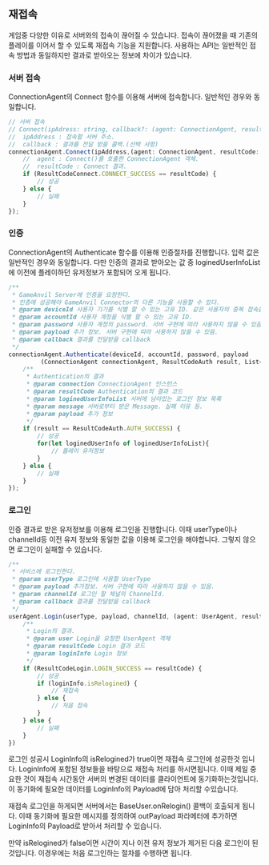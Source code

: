 ## 재접속

게임중 다양한 이유로 서버와의 접속이 끊어질 수 있습니다. 접속이 끊어졌을 때 기존의 플레이를 이어서 할 수 있도록 재접속 기능을 지원합니다. 사용하는 API는 일반적인 접속 방법과 동일하지만 결과로 받아오는 정보에 차이가 있습니다. 

### 서버 접속

ConnectionAgent의 Connect 함수를 이용해 서버에 접속합니다. 일반적인 경우와 동일합니다. 

```typescript
// 서버 접속
// Connect(ipAdress: string, callback?: (agent: ConnectionAgent, resultCode: ResultCodeConnect) => void): void;
//  ipAddress : 접속할 서버 주소. 
//  callback : 결과를 전달 받을 콜백.(선택 사항)
connectionAgent.Connect(ipAddress,(agent: ConnectionAgent, resultCode: ResultCodeConnect) => {
    //  agent : Connect()를 호출한 ConnectionAgent 객체.
	//  resultCode : Connect 결과.
    if (ResultCodeConnect.CONNECT_SUCCESS == resultCode) {
        // 성공
    } else {
        // 실패
    }
});
```

### 인증

ConnectionAgent의 Authenticate 함수를 이용해 인증절차를 진행합니다. 입력 값은 일반적인 경우와 동일합니다. 다만 인증의 결과로 받아오는 값 중 loginedUserInfoList에 이전에 플레이하던 유저정보가 포함되어 오게 됩니다. 

```typescript
/**
 * GameAnvil Server에 인증을 요청한다.
 * 인증에 성공해야 GameAnvil Connector의 다른 기능을 사용할 수 있다.
 * @param deviceId 사용자 기기를 식별 할 수 있는 고유 ID. 같은 사용자의 중복 접속을 체크하는데 사용된다. 서버 구현에 따라 사용하지 않을 수 있음.
 * @param accountId 사용자 계정을 식별 할 수 있는 고유 ID.
 * @param password 사용자 계정의 password. 서버 구현에 따라 사용하지 않을 수 있음.
 * @param payload 추가 정보. 서버 구현에 따라 사용하지 않을 수 있음.
 * @param callback 결과를 전달받을 callback
 */
connectionAgent.Authenticate(deviceId, accountId, password, payload
         (ConnectionAgent connectionAgent, ResultCodeAuth result, List<ConnectionAgent.LoginedUserInfo> loginedUserInfoList, string message, Payload payload) => {
	/**
     * Authentication의 결과
     * @param connection ConnectionAgent 인스턴스
     * @param resultCode Authentication의 결과 코드
     * @param loginedUserInfoList 서버에 남아있는 로그인 정보 목록
     * @param message 서버로부터 받은 Message. 실패 이유 등.
     * @param payload 추가 정보
     */
    if (result == ResultCodeAuth.AUTH_SUCCESS) {
		// 성공
        for(let loginedUserInfo of loginedUserInfoList){
            // 플레이 유저정보
        }
    } else {
		// 실패
    }
});
```



### 로그인

인증 결과로 받은 유저정보를 이용해 로그인을 진행합니다. 이때 userType이나 channelId등 이전 유저 정보와 동일한 값을 이용해 로그인을 해야합니다. 그렇지 않으면 로그인이 실패할 수 있습니다. 

```typescript
/**
 * 서비스에 로그인한다.
 * @param userType 로그인에 사용할 UserType
 * @param payload 추가정보. 서버 구현에 따라 사용하지 않을 수 있음.
 * @param channelId 로그인 할 체널의 ChannelId.
 * @param callback 결과를 전달받을 callback
 */
userAgent.Login(userType, payload, channelId, (agent: UserAgent, resultCode: ResultCodeLogin, loginInfo: LoginInfo)=>{
    /**
     * Login의 결과.
     * @param user Login을 요청한 UserAgent 객체
     * @param resultCode Login 결과 코드
     * @param loginInfo Login 정보
     */
    if (ResultCodeLogin.LOGIN_SUCCESS == resultCode) {
        // 성공
        if (loginInfo.isRelogined) {
            // 재접속
        } else {
            // 처음 접속
        }
    } else {
        // 실패
    }
})
```

로그인 성공시 LoginInfo의 isRelogined가 true이면 재접속 로그인에 성공한것 입니다. LoginInfo에 포함된 정보들을 바탕으로 재접속 처리를 하시면됩니다. 이때 제일 중요한 것이 재접속 시간동안 서버의 변경된 데이터를 클라이언트에 동기화하는것입니다. 이 동기화에 필요한 데이터를 LoginInfo의 Payload에 담아 처리할 수있습니다.  

재접속 로그인을 하게되면 서버에서는 BaseUser.onRelogin() 콜백이 호출되게 됩니다. 이때 동기화에 필요한 메시지를 정의하여 outPayload 파라메터에 추가하면 LoginInfo의 Payload로 받아서 처리할 수 있습니다. 

만약 isRelogined가 false이면 시간이 지나 이전 유저 정보가 제거된 다음 로그인이 된 것입니다. 이경우에는 처음 로그인하는 절차를 수행하면 됩니다. 
